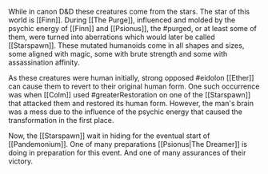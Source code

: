 While in canon D&D these creatures come from the stars. The star of this world is [[Finn]]. During [[The Purge]], influenced and molded by the psychic energy of [[Finn]] and [[Psionus]], the #purged, or at least some of them, were turned into aberrations which would later be called [[Starspawn]]. These mutated humanoids come in all shapes and sizes, some aligned with magic, some with brute strength and some with assassination affinity.

As these creatures were human initially, strong opposed #eidolon  [[Ether]] can cause them to revert to their original human form. One such occurrence was when [[Colm]] used #greaterRestoration  on one of the [[Starspawn]] that attacked them and restored its human form. However, the man's brain was a mess due to the influence of the psychic energy that caused the transformation in the first place.

Now, the [[Starspawn]] wait in hiding for the eventual start of [[Pandemonium]]. One of many preparations [[Psionus|The Dreamer]] is doing in preparation for this event. And one of many assurances of their victory.